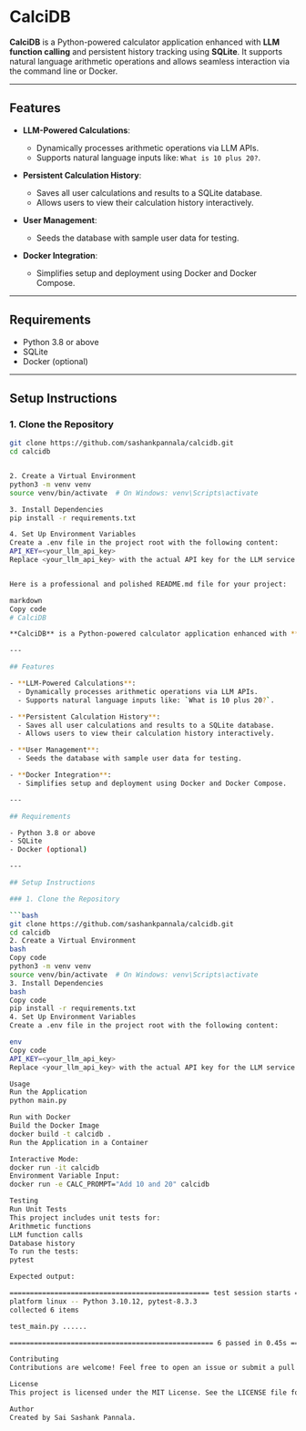 # CalciDB

**CalciDB** is a Python-powered calculator application enhanced with **LLM function calling** and persistent history tracking using **SQLite**. It supports natural language arithmetic operations and allows seamless interaction via the command line or Docker.

---

## Features

- **LLM-Powered Calculations**:
  - Dynamically processes arithmetic operations via LLM APIs.
  - Supports natural language inputs like: `What is 10 plus 20?`.

- **Persistent Calculation History**:
  - Saves all user calculations and results to a SQLite database.
  - Allows users to view their calculation history interactively.

- **User Management**:
  - Seeds the database with sample user data for testing.

- **Docker Integration**:
  - Simplifies setup and deployment using Docker and Docker Compose.

---

## Requirements

- Python 3.8 or above
- SQLite
- Docker (optional)

---

## Setup Instructions

### 1. Clone the Repository

```bash
git clone https://github.com/sashankpannala/calcidb.git
cd calcidb


2. Create a Virtual Environment
python3 -m venv venv
source venv/bin/activate  # On Windows: venv\Scripts\activate

3. Install Dependencies
pip install -r requirements.txt

4. Set Up Environment Variables
Create a .env file in the project root with the following content:
API_KEY=<your_llm_api_key>
Replace <your_llm_api_key> with the actual API key for the LLM service.


Here is a professional and polished README.md file for your project:

markdown
Copy code
# CalciDB

**CalciDB** is a Python-powered calculator application enhanced with **LLM function calling** and persistent history tracking using **SQLite**. It supports natural language arithmetic operations and allows seamless interaction via the command line or Docker.

---

## Features

- **LLM-Powered Calculations**:
  - Dynamically processes arithmetic operations via LLM APIs.
  - Supports natural language inputs like: `What is 10 plus 20?`.

- **Persistent Calculation History**:
  - Saves all user calculations and results to a SQLite database.
  - Allows users to view their calculation history interactively.

- **User Management**:
  - Seeds the database with sample user data for testing.

- **Docker Integration**:
  - Simplifies setup and deployment using Docker and Docker Compose.

---

## Requirements

- Python 3.8 or above
- SQLite
- Docker (optional)

---

## Setup Instructions

### 1. Clone the Repository

```bash
git clone https://github.com/sashankpannala/calcidb.git
cd calcidb
2. Create a Virtual Environment
bash
Copy code
python3 -m venv venv
source venv/bin/activate  # On Windows: venv\Scripts\activate
3. Install Dependencies
bash
Copy code
pip install -r requirements.txt
4. Set Up Environment Variables
Create a .env file in the project root with the following content:

env
Copy code
API_KEY=<your_llm_api_key>
Replace <your_llm_api_key> with the actual API key for the LLM service.

Usage
Run the Application
python main.py

Run with Docker
Build the Docker Image
docker build -t calcidb .
Run the Application in a Container

Interactive Mode:
docker run -it calcidb
Environment Variable Input:
docker run -e CALC_PROMPT="Add 10 and 20" calcidb

Testing
Run Unit Tests
This project includes unit tests for:
Arithmetic functions
LLM function calls
Database history
To run the tests:
pytest

Expected output:

================================================= test session starts =================================================
platform linux -- Python 3.10.12, pytest-8.3.3
collected 6 items                                                                                                     

test_main.py ......                                                                                                   [100%]

================================================== 6 passed in 0.45s ==================================================

Contributing
Contributions are welcome! Feel free to open an issue or submit a pull request for new features, improvements, or bug fixes.

License
This project is licensed under the MIT License. See the LICENSE file for more details.

Author
Created by Sai Sashank Pannala.



